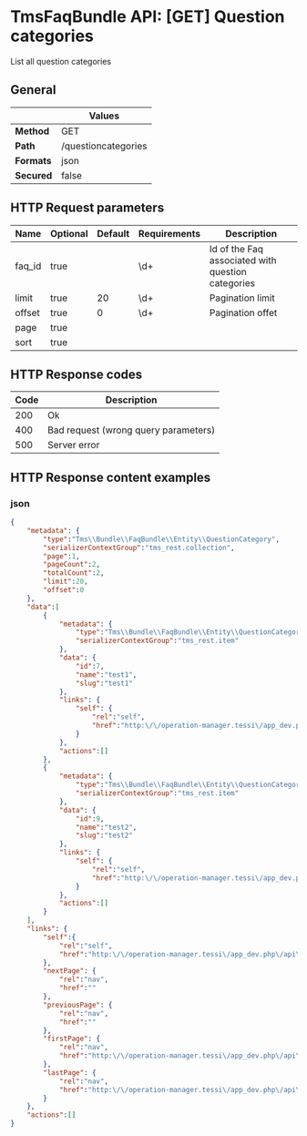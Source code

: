 TmsFaqBundle API: [GET] Question categories
===========================================

List all question categories

## General
|             | Values
|-------------|-------
| **Method**  | GET
| **Path**    | /questioncategories
| **Formats** | json
| **Secured** | false

## HTTP Request parameters
| Name     | Optional | Default | Requirements | Description
|----------|----------|---------|--------------|------------
| faq_id   | true     |         | \d+          | Id of the Faq associated with question categories
| limit    | true     | 20      | \d+          | Pagination limit
| offset   | true     | 0       | \d+          | Pagination offet
| page     | true     |         |              |
| sort     | true     |         |              |

## HTTP Response codes
| Code | Description
|------|------------
| 200  | Ok
| 400  | Bad request (wrong query parameters)
| 500  | Server error

## HTTP Response content examples

### json
```json
{
    "metadata": {
        "type":"Tms\\Bundle\\FaqBundle\\Entity\\QuestionCategory",
        "serializerContextGroup":"tms_rest.collection",
        "page":1,
        "pageCount":2,
        "totalCount":2,
        "limit":20,
        "offset":0
    },
    "data":[
        {
            "metadata": {
                "type":"Tms\\Bundle\\FaqBundle\\Entity\\QuestionCategory",
                "serializerContextGroup":"tms_rest.item"
            },
            "data": {
                "id":7,
                "name":"test1",
                "slug":"test1"
            },
            "links": {
                "self": {
                    "rel":"self",
                    "href":"http:\/\/operation-manager.tessi\/app_dev.php\/api\/questioncategories\/7.json"
                }
            },
            "actions":[]
        },
        {
            "metadata": {
                "type":"Tms\\Bundle\\FaqBundle\\Entity\\QuestionCategory",
                "serializerContextGroup":"tms_rest.item"
            },
            "data": {
                "id":9,
                "name":"test2",
                "slug":"test2"
            },
            "links": {
                "self": {
                    "rel":"self",
                    "href":"http:\/\/operation-manager.tessi\/app_dev.php\/api\/questioncategories\/9.json"
                }
            },
            "actions":[]
        }
    ],
    "links": {
        "self":{
            "rel":"self",
            "href":"http:\/\/operation-manager.tessi\/app_dev.php\/api\/questioncategories?page=1&limit=20&offset=0"
        },
        "nextPage": {
            "rel":"nav",
            "href":""
        },
        "previousPage": {
            "rel":"nav",
            "href":""
        },
        "firstPage": {
            "rel":"nav",
            "href":"http:\/\/operation-manager.tessi\/app_dev.php\/api\/questioncategories?page=1&limit=20&offset=0"
        },
        "lastPage": {
            "rel":"nav",
            "href":"http:\/\/operation-manager.tessi\/app_dev.php\/api\/questioncategories?page=1&limit=20&offset=0"
        }
    },
    "actions":[]
}
```